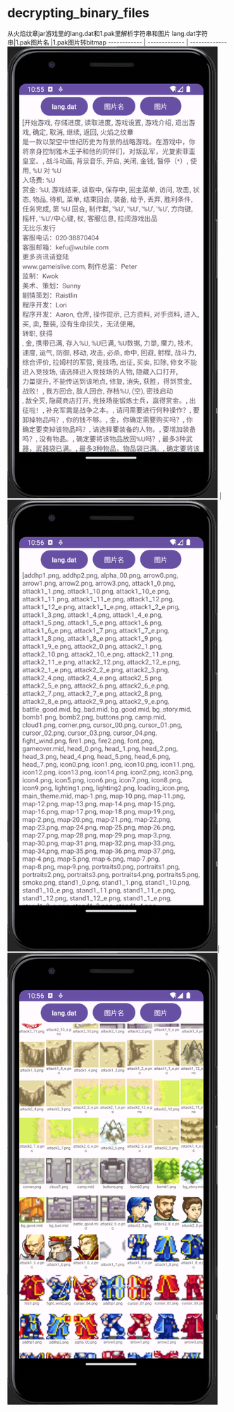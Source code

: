 # decrypting_binary_files
从火焰纹章jar游戏里的lang.dat和1.pak里解析字符串和图片
lang.dat字符串|1.pak图片名 |1.pak图片转bitmap
------------ | ------------- | -------------
![1](./Snipaste_2023-07-28_22-56-10.png) | ![2](./Snipaste_2023-07-28_22-56-19.png)| ![3](./Snipaste_2023-07-28_22-56-36.png)
